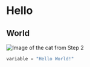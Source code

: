 # Hello
## World

![Image of the cat from Step 2](https://octodex.github.com/images/yaktocat.png)

``` python
variable = "Hello World!"
```

